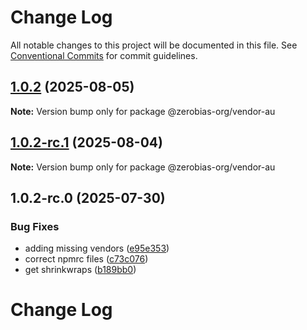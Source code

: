 # Change Log

All notable changes to this project will be documented in this file.
See [Conventional Commits](https://conventionalcommits.org) for commit guidelines.

## [1.0.2](https://github.com/zerobias-org/vendor/compare/@zerobias-org/vendor-au@1.0.2-rc.1...@zerobias-org/vendor-au@1.0.2) (2025-08-05)

**Note:** Version bump only for package @zerobias-org/vendor-au





## [1.0.2-rc.1](https://github.com/zerobias-org/vendor/compare/@zerobias-org/vendor-au@1.0.2-rc.0...@zerobias-org/vendor-au@1.0.2-rc.1) (2025-08-04)

**Note:** Version bump only for package @zerobias-org/vendor-au





## 1.0.2-rc.0 (2025-07-30)


### Bug Fixes

* adding missing vendors ([e95e353](https://github.com/zerobias-org/vendor/commit/e95e35309a1812973f4536f535eee460edc5414c))
* correct npmrc files ([c73c076](https://github.com/zerobias-org/vendor/commit/c73c0761e1e567cc0c2f0f8179725016d11caf8c))
* get shrinkwraps ([b189bb0](https://github.com/zerobias-org/vendor/commit/b189bb0cf53ad66427530ccc0eab7824527942d3))





# Change Log
